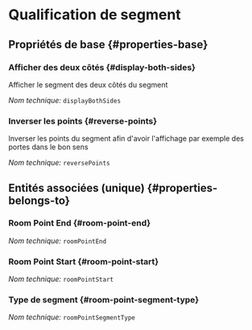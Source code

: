 # Qualification de segment
<!--- THIS FILE IS GENERATED PLEASE DO NOT EDIT IT DIRECTLY --->



<OH code="roomPointSegment"/>


## Propriétés de base {#properties-base}

### Afficher des deux côtés {#display-both-sides}

Afficher le segment des deux côtés du segment

*Nom technique:* ```displayBothSides```
<PH code="roomPointSegment:displayBothSides"/>

### Inverser les points {#reverse-points}

Inverser les points du segment afin d'avoir l'affichage par exemple des portes dans le bon sens

*Nom technique:* ```reversePoints```
<PH code="roomPointSegment:reversePoints"/>


## Entités associées (unique) {#properties-belongs-to}

###  Room Point End {#room-point-end}



*Nom technique:* ```roomPointEnd```
<PH code="roomPointSegment:roomPointEnd"/>

###  Room Point Start {#room-point-start}



*Nom technique:* ```roomPointStart```
<PH code="roomPointSegment:roomPointStart"/>

### Type de segment {#room-point-segment-type}



*Nom technique:* ```roomPointSegmentType```
<PH code="roomPointSegment:roomPointSegmentType"/>





